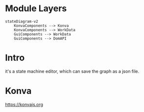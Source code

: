 
# Module Layers

```mermaid
stateDiagram-v2
    KonvaComponents --> Konva
    KonvaComponents --> WorkData
    GuiComponents --> WorkData
    GuiComponents --> DomAPI
```

# Intro

it's a state machine editor, which can save the graph as a json file.


# Konva

https://konvajs.org





